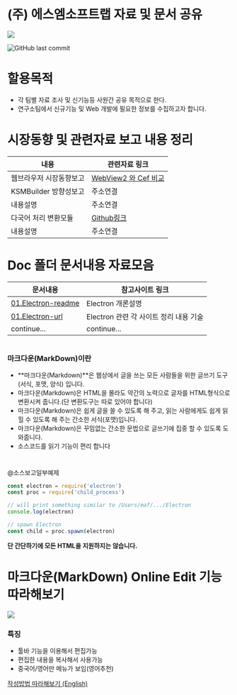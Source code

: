 # (주) 에스엠소프트랩   자료 및 문서 공유

![](https://user-images.githubusercontent.com/42054927/99507249-7e0d5b00-29c6-11eb-8f6b-5a954318ea9a.png)

![GitHub last commit](https://img.shields.io/github/last-commit/smsoftlab/documentstudy?style=plastic)

#

# 할용목적

- 각 팀별 자료 조사 및  신기능등 사원간 공유 목적으로 한다.
- 연구소팀에서 신규기능 및 Web 개발에 필요한 정보를 수집하고자 합니다.

# 시장동향 및 관련자료 보고 내용 정리

내용  | 관련자료 링크
------------- | -------------
웹브라우저 시장동향보고  | [WebView2 와 Cef 비교](marketreport/Browsertrend.md)
KSMBuilder 방향성보고   | 주소연결
내용설명  | 주소연결
다국어 처리 변환모듈  | [Github링크](https://github.com/robnyman/TranslationTester)
내용설명  | 주소연결

# Doc 폴더 문서내용 자료모음  

문서내용  | 참고사이트 링크
------------- | -------------
[01.Electron-readme](https://github.com/smsoftlab/documentstudy/blob/main/01.Electron/README.md "01.Electron")  | Electron 개론설명
[01.Electron-url](https://github.com/smsoftlab/documentstudy/blob/main/01.Electron/URL.md")  | Electron 관련 각 사이트 정리 내용 기술
continue... | continue...

#

### 마크다운(MarkDown)이란

- **마크다운(Markdown)**은 웹상에서 글을 쓰는 모든 사람들을 위한 글쓰기 도구(서식, 포맷, 양식) 입니다.
- 마크다운(Markdown)은 HTML을 몰라도 약간의 노력으로 글자를 HTML형식으로 변환시켜 줍니다.(단 변환도구는 따로 있어야 합니다)
- 마크다운(Markdown)은 쉽게 글을 쓸 수 있도록 해 주고, 읽는 사람에게도 쉽게 읽힐 수 있도록 해 주는 간소한 서식(포맷)입니다.
- 마크다운(Markdown)은 꾸밈없는 간소한 문법으로 글쓰기에 집중 할 수 있도록 도와줍니다.
- 소스코드를 읽기 기능이 편리 합니다

#

@소스보고일부예제

```js
const electron = require('electron')
const proc = require('child_process')

// will print something similar to /Users/maf/.../Electron
console.log(electron)

// spawn Electron
const child = proc.spawn(electron)
```

**단 간단하기에 모든 HTML을 지원하지는 않습니다.**

#

# 마크다운(MarkDown) Online Edit 기능 따라해보기

![](https://pandao.github.io/editor.md/images/logos/editormd-logo-180x180.png)

### 특징

- 툴바 기능을 이용해서 편집가능
- 편집한 내용을 복사해서 사용가능
- 중국어/영어만 메뉴가 보임(영어추천)

[작성밥법 따라해보기 (English)](https://pandao.github.io/editor.md/en.html)
